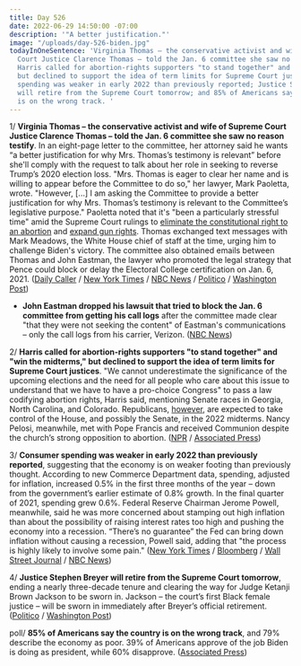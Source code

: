 ```yaml
---
title: Day 526
date: 2022-06-29 14:50:00 -07:00
description: '"A better justification."'
image: "/uploads/day-526-biden.jpg"
todayInOneSentence: 'Virginia Thomas – the conservative activist and wife of Supreme
  Court Justice Clarence Thomas – told the Jan. 6 committee she saw no reason testify;
  Harris called for abortion-rights supporters "to stand together" and "win the midterms,"
  but declined to support the idea of term limits for Supreme Court justices; consumer
  spending was weaker in early 2022 than previously reported; Justice Stephen Breyer
  will retire from the Supreme Court tomorrow; and 85% of Americans say the country
  is on the wrong track. '
---
```


1/ **Virginia Thomas – the conservative activist and wife of Supreme Court Justice Clarence Thomas – told the Jan. 6 committee she saw no reason testify**. In an eight-page letter to the committee, her attorney said he wants “a better justification for why Mrs. Thomas’s testimony is relevant” before she'll comply with the request to talk about her role in seeking to reverse Trump’s 2020 election loss. "Mrs. Thomas is eager to clear her name and is willing to appear before the Committee to do so," her lawyer, Mark Paoletta, wrote. "However, \[...\] I am asking the Committee to provide a better justification for why Mrs. Thomas’s testimony is relevant to the Committee’s legislative purpose." Paoletta noted that it's "been a particularly stressful time" amid the Supreme Court rulings to [eliminate the constitutional right to an abortion](https://whatthefuckjusthappenedtoday.com/2022/06/24/day-521/#1-in-a-historic-reversal-the-supreme) and [expand gun rights](https://whatthefuckjusthappenedtoday.com/2022/06/23/day-520/#1-the-supreme-court-struck-down-a-ne). Thomas exchanged text messages with Mark Meadows, the White House chief of staff at the time, urging him to challenge Biden's victory. The committee also obtained emails between Thomas and John Eastman, the lawyer who promoted the legal strategy that Pence could block or delay the Electoral College certification on Jan. 6, 2021. ([Daily Caller](https://dailycaller.com/2022/06/28/ginni-thomas-responds-january-6-committee-testimony-request/) / [New York Times](https://www.nytimes.com/2022/06/28/us/ginni-thomas-emails-jan-6-hearing.html) / [NBC News](https://www.nbcnews.com/politics/congress/ginni-thomas-lawyer-wants-better-justification-giving-testimony-jan-6-rcna35901) / [Politico](https://www.politico.com/news/2022/06/28/ginni-thomas-house-testimony-00043025) / [Washington Post](https://www.washingtonpost.com/politics/2022/06/29/ginni-thomas-cassidy-hutchinson-trump/))

* **John Eastman dropped his lawsuit that tried to block the Jan. 6 committee from getting his call logs** after the committee made clear "that they were not seeking the content" of Eastman's communications – only the call logs from his carrier, Verizon. ([NBC News](https://www.nbcnews.com/politics/congress/former-trump-lawyer-eastman-drops-lawsuit-block-jan-6-committee-gettin-rcna35859))

2/ **Harris called for abortion-rights supporters "to stand together" and "win the midterms," but declined to support the idea of term limits for Supreme Court justices**. "We cannot underestimate the significance of the upcoming elections and the need for all people who care about this issue to understand that we have to have a pro-choice Congress" to pass a law codifying abortion rights, Harris said, mentioning Senate races in Georgia, North Carolina, and Colorado. Republicans, [however](https://www.politico.com/2022-election/race-forecasts-ratings-and-predictions/), are expected to take control of the House, and possibly the Senate, in the 2022 midterms. Nancy Pelosi, meanwhile, met with Pope Francis and received Communion despite the church’s strong opposition to abortion. ([NPR](https://www.npr.org/2022/06/28/1108374896/vp-harris-calls-for-abortion-rights-supporters-to-channel-frustration-into-actio) / [Associated Press](https://apnews.com/article/abortion-pope-francis-politics-religion-nancy-pelosi-249a32b2af9de647f1bae94aacb60c6e))

3/ **Consumer spending was weaker in early 2022 than previously reported**, suggesting that the economy is on weaker footing than previously thought. According to new Commerce Department data, spending, adjusted for inflation, increased 0.5% in the first three months of the year – down from the government’s earlier estimate of 0.8% growth. In the final quarter of 2021, spending grew 0.6%. Federal Reserve Chairman Jerome Powell, meanwhile, said he was more concerned about stamping out high inflation than about the possibility of raising interest rates too high and pushing the economy into a recession. “There’s no guarantee” the Fed can bring down inflation without causing a recession, Powell said, adding that "the process is highly likely to involve some pain." ([New York Times](https://www.nytimes.com/live/2022/06/29/business/economy-news-inflation-stocks#gdp-q1-economy) / [Bloomberg](https://www.bloomberg.com/news/articles/2022-06-29/us-personal-consumption-revised-sharply-lower-in-first-quarter?srnd=premium-canada&sref=MIBMEEoj) / [Wall Street Journal](https://www.wsj.com/articles/powell-says-pandemic-could-alter-inflation-dynamics-11656509259?mod=hp_lead_pos2) / [NBC News](https://www.nbcnews.com/business/economy/will-inflation-hurt-job-market-federal-reserve-chair-is-unsure-rcna35961))

4/ **Justice Stephen Breyer will retire from the Supreme Court tomorrow**, ending a nearly three-decade tenure and clearing the way for Judge Ketanji Brown Jackson to be sworn in. Jackson – the court’s first Black female justice – will be sworn in immediately after Breyer’s official retirement. ([Politico](https://www.politico.com/news/2022/06/29/justice-breyer-will-retire-thursday-pave-way-for-jackson-to-take-seat-00043175) / [Washington Post](https://www.washingtonpost.com/politics/2022/06/29/ginni-thomas-cassidy-hutchinson-trump/))

poll/ **85% of Americans say the country is on the wrong track**, and 79% describe the economy as poor. 39% of Americans approve of the job Biden is doing as president, while 60% disapprove. ([Associated Press](https://apnews.com/article/inflation-russia-ukraine-biden-covid-health-b6d1751b2554555f7246f9e914b87c59))